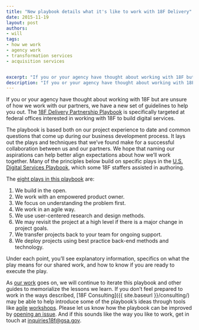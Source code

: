 ```yaml
---
title: "New playbook details what it's like to work with 18F Delivery"
date: 2015-11-19
layout: post
authors:
- will
tags:
- how we work
- agency work
- transformation services
- acquisition services


excerpt: "If you or your agency have thought about working with 18F but are unsure of how we work with our partners, we have a new set of guidelines to help you out. The 18F Delivery Partnership Playbook is specifically targeted at federal offices interested in working with 18F to build digital services."
description: "If you or your agency have thought about working with 18F but are unsure of how we work with our partners, we have a new set of guidelines to help you out. The 18F Delivery Partnership Playbook is specifically targeted at federal offices interested in working with 18F to build digital services."
---
```


If you or your agency have thought about working with 18F but are unsure
of how we work with our partners, we have a new set of guidelines to
help you out. The [18F Delivery Partnership Playbook](https://pages.18f.gov/partnership-playbook/) is specifically
targeted at federal offices interested in working with 18F to build
digital services.

The playbook is based both on our project experience to date and common
questions that come up during our business development process. It lays
out the plays and techniques that we’ve found make for a successful
collaboration between us and our partners. We hope that naming our
aspirations can help better align expectations about how we’ll work
together. Many of the principles below build on specific plays in the
[U.S. Digital Services Playbook](https://playbook.cio.gov/), which some
18F staffers assisted in authoring.

The [eight plays in this playbook](https://pages.18f.gov/partnership-playbook/) are:

1.  We build in the open.
2.  We work with an empowered product owner.
3.  We focus on understanding the problem first.
4.  We work in an agile way.
5.  We use user-centered research and design methods.
6.  We may revisit the project at a high level if there is a major change in project goals.
7.  We transfer projects back to your team for ongoing support.
8.  We deploy projects using best practice back-end methods and technology.

Under each point, you’ll see explanatory information, specifics on what
the play means for our shared work, and how to know if you are ready to
execute the play.

As [our work](https://18f.gsa.gov/dashboard)
goes on, we will continue to iterate this playbook and other guides to
memorialize the lessons we learn. If you don’t feel prepared to work in
the ways described, [18F Consulting]({{ site.baseurl }}/consulting/)
may be able to help introduce some of the playbook’s ideas through tools
like
[agile](https://18f.gsa.gov/2015/02/11/a-story-of-an-agile-workshop/)
[workshops](https://18f.gsa.gov/2015/08/31/how-playing-with-legos-taught-executives-agile/).
Please let us know how the playbook can be improved by
[opening an issue](https://github.com/18F/partnership-playbook/issues). And if this
sounds like the way you like to work, get in touch at
[inquiries18f@gsa.gov](mailto:inquiries18f@gsa.gov).
